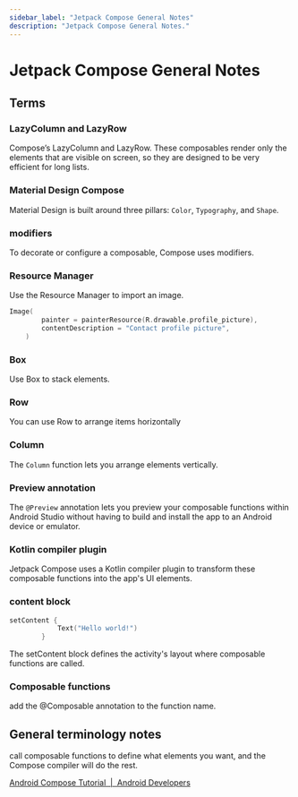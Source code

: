 ```yaml
---
sidebar_label: "Jetpack Compose General Notes"
description: "Jetpack Compose General Notes."
---
```


# Jetpack Compose General Notes

## Terms

### LazyColumn and LazyRow

Compose’s LazyColumn and LazyRow. These composables render only the elements that are visible on screen, so they are designed to be very efficient for long lists.

### Material Design Compose

Material Design is built around three pillars: `Color`, `Typography`, and `Shape`.

### modifiers

To decorate or configure a composable, Compose uses modifiers.

### Resource Manager

Use the Resource Manager to import an image.

```kotlin
Image(
        painter = painterResource(R.drawable.profile_picture),
        contentDescription = "Contact profile picture",
    )
```

### Box

Use Box to stack elements.

### Row

You can use Row to arrange items horizontally

### Column

The `Column` function lets you arrange elements vertically.

### Preview annotation

The `@Preview` annotation lets you preview your composable functions within Android Studio without having to build and install the app to an Android device or emulator.

### Kotlin compiler plugin

Jetpack Compose uses a Kotlin compiler plugin to transform these composable functions into the app's UI elements.

### content block

```kotlin
setContent {
            Text("Hello world!")
        }
```

The setContent block defines the activity's layout where composable functions are called. 

### Composable functions

add the @Composable annotation to the function name.

## General terminology notes

call composable functions to define what elements you want, and the Compose compiler will do the rest.

[Android Compose Tutorial  |  Android Developers](https://developer.android.com/jetpack/compose/tutorial)

